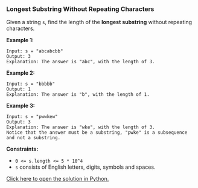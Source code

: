 ### Longest Substring Without Repeating Characters

Given a string `s`, find the length of the **longest substring** without repeating characters.

**Example 1:**
```
Input: s = "abcabcbb"
Output: 3
Explanation: The answer is "abc", with the length of 3.
```

**Example 2:**
```
Input: s = "bbbbb"
Output: 1
Explanation: The answer is "b", with the length of 1.
```

**Example 3:**
```
Input: s = "pwwkew"
Output: 3
Explanation: The answer is "wke", with the length of 3.
Notice that the answer must be a substring, "pwke" is a subsequence and not a substring.
```

**Constraints:**

 - `0 <= s.length <= 5 * 10^4`
 - `s` consists of English letters, digits, symbols and spaces.

 [Click here to open the solution in Python.](/Longest%20Substring%20Without%20Repeating%20Characters/Solution.py)